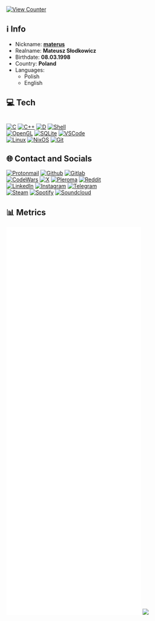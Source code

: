 [![View Counter](https://komarev.com/ghpvc/?username=materusPL&color=blueviolet&label=Views&style=for-the-badge)](https://github.com/materusPL)

## ℹ️ Info

* Nickname: [**materus**](https://materus.pl)
* Realname: **Mateusz Słodkowicz**
* Birthdate: **08.03.1998**
* Country: **Poland**
* Languages:
    * Polish
    * English
 
## 💻 Tech
 \
[![C](https://img.shields.io/badge/C-00599C?style=for-the-badge&logo=c&logoColor=white)]()
[![C++](https://img.shields.io/badge/C%2B%2B-00599C?style=for-the-badge&logo=c%2B%2B&logoColor=white)]()
[![D](https://img.shields.io/badge/D-CC342D?style=for-the-badge&logo=d&logoColor=white)](https://dlang.org/)
[![Shell](https://img.shields.io/badge/Shell_Script-121011?style=for-the-badge&logo=gnu-bash&logoColor=white)](https://www.gnu.org/software/bash/)
 \
[![OpenGL](https://img.shields.io/badge/OpenGL-FFFFFF?style=for-the-badge&logo=opengl)](https://www.opengl.org/) 
[![SQLite](https://img.shields.io/badge/Sqlite-003B57?style=for-the-badge&logo=sqlite&logoColor=white)](https://www.sqlite.org/)
[![VSCode](https://img.shields.io/badge/VSCode-0078D4?style=for-the-badge&logo=visual%20studio%20code&logoColor=white)](https://vscodium.com/)
 \
[![Linux](https://img.shields.io/badge/Linux-FCC624?style=for-the-badge&logo=linux&logoColor=black)](https://www.kernel.org/)
[![NixOS](https://img.shields.io/badge/NixOS-5277C3?style=for-the-badge&logo=nixos&logoColor=white)](https://nixos.org/)
[![Git](https://img.shields.io/badge/GIT-E44C30?style=for-the-badge&logo=git&logoColor=white)](https://git-scm.com/)
## 🌐 Contact and Socials
[![Protonmail](https://img.shields.io/badge/ProtonMail-8B89CC?style=for-the-badge&logo=protonmail&logoColor=white)](mailto:materus@podkos.pl)
[![Github](https://img.shields.io/badge/GitHub-100000?style=for-the-badge&logo=github&logoColor=white)](https://github.com/materusPL)
[![Gitlab](https://img.shields.io/badge/GitLab-330F63?style=for-the-badge&logo=gitlab&logoColor=white)](https://gitlab.com/materus)
\
[![CodeWars](https://img.shields.io/badge/Codewars-B1361E?style=for-the-badge&logo=Codewars&logoColor=white)](https://www.codewars.com/users/materus213)
[![X](https://img.shields.io/badge/X-000000?style=for-the-badge&logo=x&logoColor=white)](https://twitter.com/materusPL)
[![Pleroma](https://img.shields.io/badge/Mastodon-6364FF?style=for-the-badge&logo=Mastodon&logoColor=white)](https://podkos.xyz/@materus)
[![Reddit](https://img.shields.io/badge/Reddit-FF4500?style=for-the-badge&logo=reddit&logoColor=white)](https://www.reddit.com/user/materus/)
\
[![LinkedIn](https://img.shields.io/badge/LinkedIn-0077B5?style=for-the-badge&logo=linkedin&logoColor=white)](https://www.linkedin.com/in/materus/) 
[![Instagram](https://img.shields.io/badge/Instagram-E4405F?style=for-the-badge&logo=instagram&logoColor=white)](https://www.instagram.com/materuspl/)
[![Telegram](https://img.shields.io/badge/Telegram-2CA5E0?style=for-the-badge&logo=telegram&logoColor=white)](https://t.me/materusPL)
\
[![Steam](https://img.shields.io/badge/Steam-000000?style=for-the-badge&logo=steam&logoColor=white)](https://steamcommunity.com/profiles/76561198012330084)
[![Spotify](https://img.shields.io/badge/Spotify-1ED760?&style=for-the-badge&logo=spotify&logoColor=white)](https://open.spotify.com/user/11163915972)
[![Soundcloud](https://img.shields.io/badge/SoundCloud-FF3300?style=for-the-badge&logo=soundcloud&logoColor=white)](https://soundcloud.com/mateusz-s-odkowicz)
## 📊 Metrics

![Metrics](/github-metrics.svg)
![](https://hit.yhype.me/github/profile?user_id=28183516)
